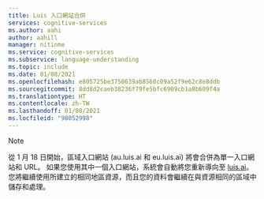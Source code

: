 ```yaml
---
title: Luis 入口網站合併
services: cognitive-services
ms.author: aahi
author: aahill
manager: nitinme
ms.service: cognitive-services
ms.subservice: language-understanding
ms.topic: include
ms.date: 01/08/2021
ms.openlocfilehash: e805725be3750639ab8560c09a52f9e62c8e8ddb
ms.sourcegitcommit: 8dd8d2caeb38236f79fe5bfc6909cb1a8b609f4a
ms.translationtype: HT
ms.contentlocale: zh-TW
ms.lasthandoff: 01/08/2021
ms.locfileid: "98052998"
---
```

> [!NOTE]
> 從 1 月 18 日開始，區域入口網站 (au.luis.ai 和 eu.luis.ai) 將會合併為單一入口網站和 URL。 如果您使用其中一個入口網站，系統會自動將您重新導向至 [luis.ai](https://luis.ai/)。 您將繼續使用所建立的相同地區資源，而且您的資料會繼續在與資源相同的區域中儲存和處理。
